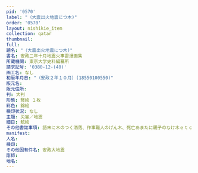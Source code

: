 ```yaml
---
pid: '0570'
label: "（大震出火地震につ木)"
order: '0570'
layout: nishikie_item
collection: qatar
thumbnail: 
full: 
題名: "（大震出火地震につ木)"
書名: 安政二年十月地震火事雷漫画集
所蔵機関: 東京大学史料編纂所
請求記号: '0380-12-(40)'
画工名: なし
和暦年月日: "（安政２年１０月）(18550100550)"
版元名: 
版元住所: 
判: 大判
形態: 竪絵 １枚
彩色: 錦絵
検印状況: なし
主題: 災害／地震
細目: 鯰絵
その他書誌事項: 語末に木のつく洒落、作事職人のげん木、死亡あまたに親子のなけ木ｅｔｃ
manifest: 
人名: 
検印: 
その他固有件名: 安政大地震
彫師: 
地名: 
---
```

